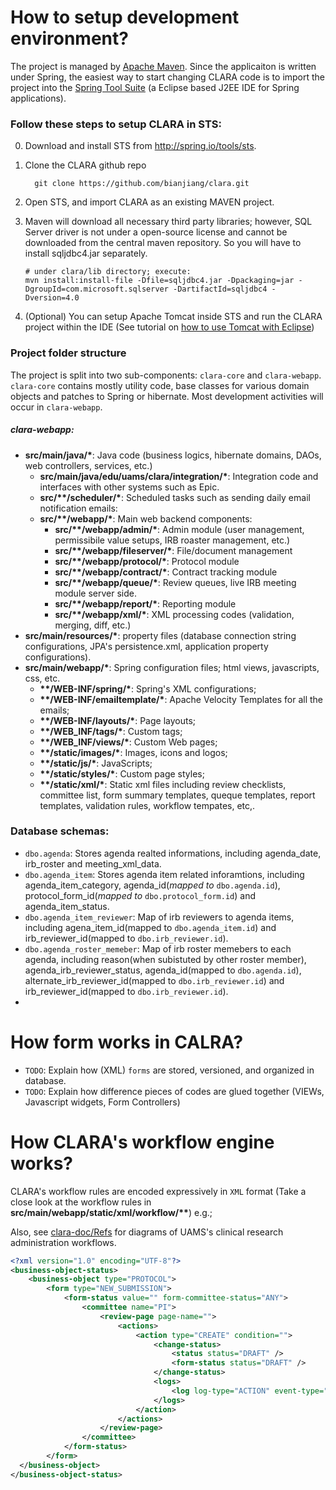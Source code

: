 How to setup development environment?
=====
The project is managed by [Apache Maven](http://maven.apache.org/). Since the applicaiton is written under Spring, the easiest way to start changing CLARA code is to import the project into the [Spring Tool Suite](http://www.eclipse.org/downloads/) (a Eclipse based J2EE IDE for Spring applications).

### Follow these steps to setup CLARA in STS:

0. Download and install STS from http://spring.io/tools/sts.
1. Clone the CLARA github repo

    ````
      git clone https://github.com/bianjiang/clara.git
    ````
    
2. Open STS, and import CLARA as an existing MAVEN project.
3. Maven will download all necessary third party libraries; however, SQL Server driver is not under a open-source license and cannot be downloaded from the central maven repository. So you will have to install sqljdbc4.jar separately.

    ```
    # under clara/lib directory; execute:
    mvn install:install-file -Dfile=sqljdbc4.jar -Dpackaging=jar -DgroupId=com.microsoft.sqlserver -DartifactId=sqljdbc4 -Dversion=4.0
    ```
4. (Optional) You can setup Apache Tomcat inside STS and run the CLARA project within the IDE (See tutorial on [how to use Tomcat with Eclipse](http://www.coreservlets.com/Apache-Tomcat-Tutorial/tomcat-7-with-eclipse.html))

### Project folder structure

The project is split into two sub-components: `clara-core` and `clara-webapp`. `clara-core` contains mostly utility code, base classes for various domain objects and patches to Spring or hibernate. Most development activities will occur in `clara-webapp`.

##### clara-webapp:
    
* __src/main/java/*__: Java code (business logics, hibernate domains, DAOs, web controllers, services, etc.)
    * __src/main/java/edu/uams/clara/integration/*__: Integration code and interfaces with other systems such as Epic.
    * __src/**/scheduler/*__: Scheduled tasks such as sending daily email notification emails:
    * __src/**/webapp/*__: Main web backend components:
        * __src/**/webapp/admin/*__: Admin module (user management, permissibile value setups, IRB roaster management, etc.)
        * __src/**/webapp/fileserver/*__: File/document management
        * __src/**/webapp/protocol/*__: Protocol module
        * __src/**/webapp/contract/*__: Contract tracking module
        * __src/**/webapp/queue/*__: Review queues, live IRB meeting module server side.
        * __src/**/webapp/report/*__: Reporting module
        * __src/**/webapp/xml/*__: XML processing codes (validation, merging, diff, etc.)
* __src/main/resources/*__: property files (database connection string configurations, JPA's persistence.xml, application property configurations).
* __src/main/webapp/*__: Spring configuration files; html views, javascripts, css, etc.
    * __**/WEB-INF/spring/*__: Spring's XML configurations;
    * __**/WEB-INF/emailtemplate/*__: Apache Velocity Templates for all the emails;
    * __**/WEB-INF/layouts/*__: Page layouts;
    * __**/WEB_INF/tags/*__: Custom tags;
    * __**/WEB_INF/views/*__: Custom Web pages;
    * __**/static/images/*__: Images, icons and logos;
    * __**/static/js/*__: JavaScripts;
    * __**/static/styles/*__: Custom page styles;
    * __**/static/xml/*__: Static xml files including review checklists, committee list, form summary templates, queque templates, report templates, validation rules, workflow tempates, etc,.


### Database schemas:

* `dbo.agenda`: Stores agenda realted informations, including agenda_date, irb_roster and meeting_xml_data.
* `dbo.agenda_item`: Stores agenda item related inforamtions, including agenda_item_category, agenda_id(*mapped to* `dbo.agenda.id`), protocol_form_id(_mapped to_ `dbo.protocol_form.id`) and agenda_item_status.
* `dbo.agenda_item_reviewer`: Map of irb reviewers to agenda items, including agena_item_id(mapped to `dbo.agenda_item.id`) and irb_reviewer_id(mapped to `dbo.irb_reviewer.id`).
* `dbo.agenda_roster_memeber`: Map of irb roster memebers to each agenda, including reason(when subistuted by other roster member), agenda_irb_reviewer_status, agenda_id(mapped to `dbo.agenda.id`), alternate_irb_reviewer_id(mapped to `dbo.irb_reviewer.id`) and irb_reviewer_id(mapped to `dbo.irb_reviewer.id`).
* 

How form works in CALRA?
=====

* `TODO`: Explain how (XML) `forms` are stored, versioned, and organized in database.
* `TODO`: Explain how difference pieces of codes are glued together (VIEWs, Javascript widgets, Form Controllers)

How CLARA's workflow engine works?
=====

CLARA's workflow rules are encoded expressively in `XML` format (Take a close look at the workflow rules in __src/main/webapp/static/xml/workflow/**__) e.g.;

Also, see [clara-doc/Refs](/clara-doc/Refs) for diagrams of UAMS's clinical research administration workflows.

```xml
<?xml version="1.0" encoding="UTF-8"?>
<business-object-status>
	<business-object type="PROTOCOL">
		<form type="NEW_SUBMISSION">
			<form-status value="" form-committee-status="ANY">
				<committee name="PI">
					<review-page page-name="">
						<actions>
							<action type="CREATE" condition="">
								<change-status>
									<status status="DRAFT" />									
									<form-status status="DRAFT" />
								</change-status>
								<logs>
									<log log-type="ACTION" event-type="NEW_PROTOCOL_CREATED" form-type="{FORM_TYPE}" form-id="{FORM_ID}" parent-form-id="{PARENT_FORM_ID}" action-user-id="{USER_ID}" actor="{USER_NAME}" timestamp="{NOW_TIMESTAMP}" date-time="{NOW_DATETIME}"><span class="history-log-message">New Submission has been created by {USER_WITH_EMAIL_LINK}.</span></log>
								</logs>
							</action>
						</actions>
					</review-page>
				</committee>
			</form-status>
		</form>
  </business-object>
</business-object-status>
```
